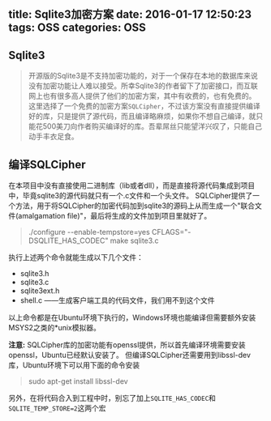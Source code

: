 title: Sqlite3加密方案
date: 2016-01-17 12:50:23
tags: OSS
categories: OSS
---

## Sqlite3
>开源版的Sqlite3是不支持加密功能的，对于一个保存在本地的数据库来说没有加密功能让人难以接受。所幸Sqlite3的作者留下了加密接口，而互联网上也有很多高人提供了他们的加密方案，其中有收费的，也有免费的。
>这里选择了一个免费的加密方案`SQLCipher`，不过该方案没有直接提供编译好的库，只是提供了源代码，而且编译略麻烦，如果你不想自己编译，就只能花500美刀向作者购买编译好的库。吾辈屌丝只能望洋兴叹了，只能自己动手丰衣足食。


## 编译SQLCipher
在本项目中没有直接使用二进制库（lib或者dll），而是直接将源代码集成到项目中，毕竟sqlite3的源代码就只有一个.c文件和一个头文件。
SQLCipher提供了一个方法，用于将SQLCipher的加密代码加到sqlite3的源码上从而生成一个"联合文件(amalgamation file)"，最后将生成的文件加到项目里就好了。
>./configure --enable-tempstore=yes CFLAGS="-DSQLITE_HAS_CODEC"
>make sqlite3.c

执行上述两个命令就能生成以下几个文件：
- sqlite3.h
- sqlite3.c
- sqlite3ext.h
- shell.c ——生成客户端工具的代码文件，我们用不到这个文件


以上命令都是在Ubuntu环境下执行的，Windows环境也能编译但需要额外安装MSYS2之类的*unix模拟器。

**注意:**
SQLCipher库的加密功能有openssl提供，所以首先编译环境需要安装openssl，Ubuntu已经默认安装了。
但编译SQLCipher还需要用到libssl-dev库，Ubuntu环境下可以用下面的命令安装
>sudo apt-get install libssl-dev

另外，在将代码合入到工程中时，别忘了加上`SQLITE_HAS_CODEC`和`SQLITE_TEMP_STORE=2`这两个宏
